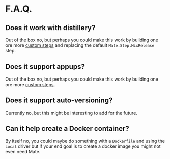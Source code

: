 # F.A.Q.

## Does it work with distillery?
Out of the box no, but perhaps you could make this work by building one ore more [custom steps](how_to/custom_steps.md) and replacing the default `Mate.Step.MixRelease` step.

## Does it support appups?
Out of the box no, but perhaps you could make this work by building one ore more [custom steps](how_to/custom_steps.md).

## Does it support auto-versioning?
Currently no, but this might be interesting to add for the future.

## Can it help create a Docker container?
By itself no, you could maybe do something with a `Dockerfile` and using the `Local` driver but if your end goal is to create a docker image you might not even need Mate.
